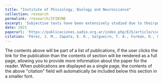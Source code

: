 ```yaml
---
title: "Institute of Phisiology, Biology and Neuroscience"
collection: research
permalink: /research/IFIBYNE
excerpt: 'Subjective texts have been extensively studied due to theirpotential to influence behaviors. While most research has focused onuser-generated texts in social networks, other types of texts, such asnews headlines expressing opinions on certain topics, can also influencejudgment criteria during political decisions. In this paper, we addressthe task of Targeted Sentiment Analysis for news headlines related tothe 2019 Argentinean Presidential Elections, published bymajor newsoutlets. To facilitate research in this area, we present a polarity datasetcomprising 1,976 headlines that mention candidates at the target level.Our experiments using state-of-the-art classification algorithms basedon pre-trained language models demonstrate the usefulness of target in-formation for this task. We also provide public access to our data andmodels to foster further research'
date: 2021
paperurl: 'https://publicaciones.sadio.org.ar/index.php/EJS/article/view/467'
citation: 'Pérez, J. M., Zapata, E. R., Salgueiro, T. A., Furman, D., & Larrosa, P. N. F. (2023). A Spanish dataset for Targeted Sentiment Analysis of political headlines. Electronic Journal of SADIO (EJS), 22(1), 53-66.'
---
```


The contents above will be part of a list of publications, if the user clicks the link for the publication than the contents of section will be rendered as a full page, allowing you to provide more information about the paper for the reader. When publications are displayed as a single page, the contents of the above "citation" field will automatically be included below this section in a smaller font.